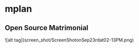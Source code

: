 # mplan
<h2> Open Source Matrimonial </h2>
![alt tag](screen_shot/ScreenShotonSep23rdat02-13PM.png)
